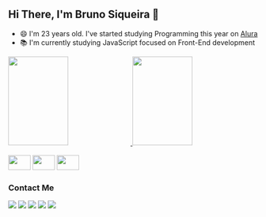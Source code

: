 
## Hi There, I'm Bruno Siqueira 👋 <br>
- 😄 I'm 23 years old. I've started studying Programming this year on <a href='https://github.com/alura-cursos'>Alura</a> <br>
- 📚 I'm currently studying JavaScript focused on Front-End development <br>


<div >
    <a href="https://github.com/brunosiq99">
        <img height="180em" width="49%" src="https://github-readme-stats.vercel.app/api?username=brunosiq99&theme=tokyonight&include_all_commits=true&count_private=true&show_icons=true">
        <img height="180em" width="49%" src="https://github-readme-stats.vercel.app/api/top-langs/?username=brunosiq99&theme=tokyonight&c&layout=compact&langs_count=16">  
    </a>  
</div>  
<br>
<div>
    <img height="30rem" width="45rem" src="https://cdn.jsdelivr.net/gh/devicons/devicon/icons/javascript/javascript-original.svg" />
    <img height="30rem" width="45rem" src="https://cdn.jsdelivr.net/gh/devicons/devicon/icons/html5/html5-original.svg" />
    <img height="30rem" width="45rem" src="https://cdn.jsdelivr.net/gh/devicons/devicon/icons/css3/css3-original.svg" />
</div>

### Contact Me
<a href="https://github.com/brunosiq99"><img src="https://img.shields.io/badge/GitHub-100000?style=for-the-badge&logo=github&logoColor=white"></a>
<a href="https://mail.google.com/mail/u/brunoSiqDev@gmail.com"><img src="https://img.shields.io/badge/Gmail-D14836?style=for-the-badge&logo=gmail&logoColor=white"></a>
<a href="discordapp.com/users/BrunoSiqueira#2379"><img src="https://img.shields.io/badge/%3CDiscord%3E-%237289DA.svg?style=for-the-badge&logo=discord&logoColor=white"></a>
<a href="https://br.linkedin.com/in/brunosiq99"><img src="https://img.shields.io/badge/linkedin-%230077B5.svg?style=for-the-badge&logo=linkedin&logoColor=white"></a>
<a href="https://github.com/brunosiq99/brunosiq99/blob/main/Curr%C3%ADculo%20-%20Bruno%20Siqueira%20Reghin%20Da%20Silva.pdf"><img src="https://img.shields.io/badge/-Curr%C3%ADculo-%2523cc4444?style=for-the-badge"></a>




